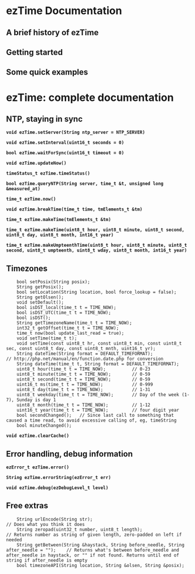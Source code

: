 # ezTime Documentation

## A brief history of ezTime

## Getting started

## Some quick examples

# ezTime: complete documentation

## NTP, staying in sync

**`void ezTime.setServer(String ntp_server = NTP_SERVER)`**

**`void ezTime.setInterval(uint16_t seconds = 0)`**

**`bool ezTime.waitForSync(uint16_t timeout = 0)`**

**`void ezTime.updateNow()`**

**`timeStatus_t ezTime.timeStatus()`**

**`bool ezTime.queryNTP(String server, time_t &t, unsigned long &measured_at)`**



**`time_t ezTime.now()`**

**`void ezTime.breakTime(time_t time, tmElements_t &tm)`**

**`time_t ezTime.makeTime(tmElements_t &tm)`**

**`time_t ezTime.makeTime(uint8_t hour, uint8_t minute, uint8_t second, uint8_t day, uint8_t month, int16_t year)`**

**`time_t ezTime.makeUmpteenthTime(uint8_t hour, uint8_t minute, uint8_t second, uint8_t umpteenth, uint8_t wday, uint8_t month, int16_t year)`**

## Timezones

		bool setPosix(String posix);
		String getPosix();
		bool setLocation(String location, bool force_lookup = false);
		String getOlsen();
		void setDefault();
		bool isDST_local(time_t t = TIME_NOW);
		bool isDST_UTC(time_t t = TIME_NOW);
		bool isDST();
		String getTimezoneName(time_t t = TIME_NOW);
		int32_t getOffset(time_t t = TIME_NOW);
		time_t now(bool update_last_read = true);
		void setTime(time_t t);
		void setTime(const uint8_t hr, const uint8_t min, const uint8_t sec, const uint8_t day, const uint8_t mnth, uint16_t yr);
		String dateTime(String format = DEFAULT_TIMEFORMAT);				// http://php.net/manual/en/function.date.php for conversion
		String dateTime(time_t t, String format = DEFAULT_TIMEFORMAT);
		uint8_t hour(time_t t = TIME_NOW);			// 0-23
		uint8_t minute(time_t t = TIME_NOW);		// 0-59
		uint8_t second(time_t t = TIME_NOW);		// 0-59
		uint16_t ms(time_t t = TIME_NOW);			// 0-999
		uint8_t day(time_t t = TIME_NOW);			// 1-31
		uint8_t weekday(time_t t = TIME_NOW);		// Day of the week (1-7), Sunday is day 1
		uint8_t month(time_t t = TIME_NOW);			// 1-12
		uint16_t year(time_t t = TIME_NOW);			// four digit year		
		bool secondChanged();	// Since last call to something that caused a time read, to avoid excessive calling of, eg, timeString
		bool minuteChanged();

**`void ezTime.clearCache()`**

## Error handling, debug information

**`ezError_t ezTime.error()`**

**`String ezTime.errorString(ezError_t err)`**

**`void ezTime.debug(ezDebugLevel_t level)`**


## Free extras

		String urlEncode(String str); 															// Does what you think it does
		String zeropad(uint32_t number, uint8_t length);										// Returns number as string of given length, zero-padded on left if needed
		String getBetween(String &haystack, String before_needle, String after_needle = "");	// Returns what's between before_needle and after_needle in haystack, or "" if not found. Returns until end of string if after_needle is empty
		bool timezoneAPI(String location, String &olsen, String &posix);